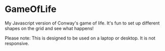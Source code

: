 # GameOfLife
My Javascript version of Conway's game of life. It's fun to set up different shapes on the grid and see what happens!

Please note: This is designed to be used on a laptop or desktop. It is not responsive.
